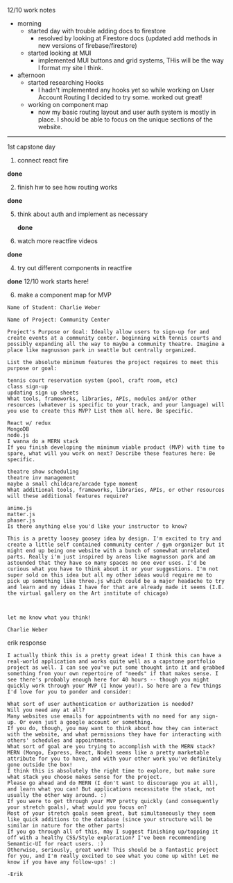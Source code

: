 12/10 work notes

* morning
  * started day with trouble adding docs to firestore
      * resolved by looking at Firestore docs (updated add methods in new versions of firebase/firestore)
   * started looking at MUI
      * implemented MUI buttons and grid systems, THis will be the way I format my site I think.
* afternoon
   * started researching Hooks
      * I hadn't implemented any hooks yet so while working on User Account Routing I decided to try some. worked out great!
   * working on component map
      * now my basic routing layout and user auth system is mostly in place. I should be able to focus on the unique sections of the website.


<hr>

1st capstone day

1. connect react fire
 
 <strong>done</strong>

2. finish hw to see how routing works
 
 <strong>done</strong>

5. think about auth and implement as necessary
  
   <strong>done</strong>
3. watch more reactfire videos

<strong>done</strong>

4. try out different components in reactfire

<strong>done</strong>  12/10 work starts here!


6. make a component map for MVP

```
Name of Student: Charlie Weber

Name of Project: Community Center

Project's Purpose or Goal: Ideally allow users to sign-up for and create events at a community center. beginning with tennis courts and possibly expanding all the way to maybe a community theatre. Imagine a place like magnusson park in seattle but centrally organized.

List the absolute minimum features the project requires to meet this purpose or goal:

tennis court reservation system (pool, craft room, etc)
class sign-up
updating sign up sheets
What tools, frameworks, libraries, APIs, modules and/or other resources (whatever is specific to your track, and your language) will you use to create this MVP? List them all here. Be specific.

React w/ redux
MongoDB
node.js
I wanna do a MERN stack
If you finish developing the minimum viable product (MVP) with time to spare, what will you work on next? Describe these features here: Be specific.

theatre show scheduling
theatre inv management
maybe a small childcare/arcade type moment
What additional tools, frameworks, libraries, APIs, or other resources will these additional features require?

anime.js
matter.js
phaser.js
Is there anything else you'd like your instructor to know?

This is a pretty loosey goosey idea by design. I'm excited to try and create a little self contained community center / gym organizer but it might end up being one website with a bunch of somewhat unrelated parts. Really i'm just inspired by areas like magnusson park and am astounded that they have so many spaces no one ever uses. I'd be curious what you have to think about it or your suggestions. I'm not super sold on this idea but all my other ideas would require me to pick up something like three.js which could be a major headache to try and learn and my ideas I have for that are already made it seems (I.E. the virtual gallery on the Art institute of chicago)



let me know what you think!

Charlie Weber

```
erik response

```
I actually think this is a pretty great idea! I think this can have a real-world application and works quite well as a capstone portfolio project as well. I can see you've put some thought into it and grabbed something from your own repertoire of "needs" if that makes sense. I see there's probably enough here for 40 hours -- though you might quickly work through your MVP (I know you!). So here are a few things I'd love for you to ponder and consider: 

What sort of user authentication or authorization is needed? 
Will you need any at all? 
Many websites use emails for appointments with no need for any sign-up. Or even just a google account or something. 
If you do, though, you may want to think about how they can interact with the website, and what permissions they have for interacting with others' schedules and appointments. 
What sort of goal are you trying to accomplish with the MERN stack? 
MERN (Mongo, Express, React, Node) seems like a pretty marketable attribute for you to have, and with your other work you've definitely gone outside the box! 
I think this is absolutely the right time to explore, but make sure what stack you choose makes sense for the project. 
Please go ahead and do MERN (I don't want to discourage you at all), and learn what you can! But applications necessitate the stack, not usually the other way around. :) 
If you were to get through your MVP pretty quickly (and consequently your stretch goals), what would you focus on? 
Most of your stretch goals seem great, but simultaneously they seem like quick additions to the database (since your structure will be similar in nature for the other parts)
If you go through all of this, may I suggest finishing up/topping it off with a healthy CSS/Style exploration? I've been recommending Semantic-UI for react users. :)
Otherwise, seriously, great work! This should be a fantastic project for you, and I'm really excited to see what you come up with! Let me know if you have any follow-ups! :) 

-Erik
```

